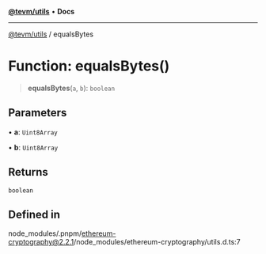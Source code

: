 [**@tevm/utils**](../README.md) • **Docs**

***

[@tevm/utils](../globals.md) / equalsBytes

# Function: equalsBytes()

> **equalsBytes**(`a`, `b`): `boolean`

## Parameters

• **a**: `Uint8Array`

• **b**: `Uint8Array`

## Returns

`boolean`

## Defined in

node\_modules/.pnpm/ethereum-cryptography@2.2.1/node\_modules/ethereum-cryptography/utils.d.ts:7
